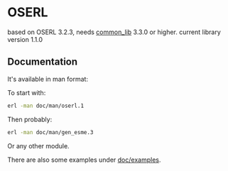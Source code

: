 # OSERL

based on OSERL 3.2.3, needs [common_lib](https://github.com/funbox/common_lib) 3.3.0 or higher.
current library version 1.1.0

## Documentation

It's available in man format:

To start with:

```bash
erl -man doc/man/oserl.1
```

Then probably:

```bash
erl -man doc/man/gen_esme.3
```

Or any other module.

There are also some examples under [doc/examples](doc/examples).
